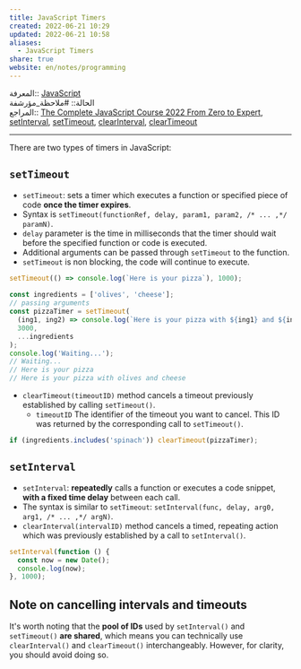 ```yaml
---  
title: JavaScript Timers  
created: 2022-06-21 10:29  
updated: 2022-06-21 10:58  
aliases:  
  - JavaScript Timers  
share: true  
website: en/notes/programming  
---  
```

  
المعرفة:: [JavaScript](JavaScript)  
الحالة:: #ملاحظة_مؤرشفة  
المراجع:: [The Complete JavaScript Course 2022 From Zero to Expert](The%20Complete%20JavaScript%20Course%202022%20From%20Zero%20to%20Expert), [setInterval](https://developer.mozilla.org/en-US/docs/Web/API/setInterval), [setTimeout](https://developer.mozilla.org/en-US/docs/Web/API/setTimeout), [clearInterval](https://developer.mozilla.org/en-US/docs/Web/API/clearInterval), [clearTimeout](https://developer.mozilla.org/en-US/docs/Web/API/clearTimeout)  
  
---  
  
There are two types of timers in JavaScript:  
  
## `setTimeout`  
  
- `setTimeout`: sets a timer which executes a function or specified piece of code **once the timer expires**.  
- Syntax is `setTimeout(functionRef, delay, param1, param2, /* ... ,*/ paramN)`.  
- `delay` parameter is the time in milliseconds that the timer should wait before the specified function or code is executed.  
- Additional arguments can be passed through `setTimeout` to the function.  
- `setTimeout` is non blocking, the code will continue to execute.  
  
```js  
setTimeout(() => console.log(`Here is your pizza`), 1000);  
  
const ingredients = ['olives', 'cheese'];  
// passing arguments  
const pizzaTimer = setTimeout(  
  (ing1, ing2) => console.log(`Here is your pizza with ${ing1} and ${ing2} 🍕`),  
  3000,  
  ...ingredients  
);  
console.log('Waiting...');  
// Waiting...  
// Here is your pizza  
// Here is your pizza with olives and cheese  
```  
  
- `clearTimeout(timeoutID)` method cancels a timeout previously established by calling `setTimeout()`.  
  - `timeoutID` The identifier of the timeout you want to cancel. This ID was returned by the corresponding call to `setTimeout()`.  
  
```js  
if (ingredients.includes('spinach')) clearTimeout(pizzaTimer);  
```  
  
## `setInterval`  
  
- `setInterval`: **repeatedly** calls a function or executes a code snippet, **with a fixed time delay** between each call.  
- The syntax is similar to `setTimeout`: `setInterval(func, delay, arg0, arg1, /* ... ,*/ argN)`.  
- `clearInterval(intervalID)` method cancels a timed, repeating action which was previously established by a call to `setInterval()`.  
  
```js  
setInterval(function () {  
  const now = new Date();  
  console.log(now);  
}, 1000);  
```  
  
## Note on cancelling intervals and timeouts  
  
It's worth noting that the **pool of IDs** used by `setInterval()` and `setTimeout()` **are shared**, which means you can technically use `clearInterval()` and `clearTimeout()` interchangeably. However, for clarity, you should avoid doing so.  
